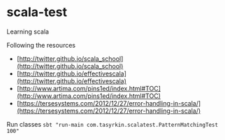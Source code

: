 # scala-test
Learning scala

Following the resources
- [http://twitter.github.io/scala_school](http://twitter.github.io/scala_school)
- [http://twitter.github.io/effectivescala](http://twitter.github.io/effectivescala)
- [http://www.artima.com/pins1ed/index.html#TOC](http://www.artima.com/pins1ed/index.html#TOC)
- [https://tersesystems.com/2012/12/27/error-handling-in-scala/](https://tersesystems.com/2012/12/27/error-handling-in-scala/)


Run classes
`sbt "run-main com.tasyrkin.scalatest.PatternMatchingTest 100"`